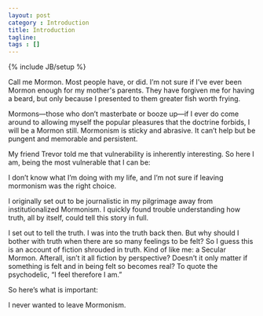 ```yaml
---
layout: post
category : Introduction
title: Introduction
tagline:
tags : []
---
```

{% include JB/setup %}

Call me Mormon. Most people have, or did. I’m not sure if I’ve ever been Mormon enough for my mother's parents. They have forgiven me for having a beard, but only because I presented to them greater fish worth frying.

Mormons—those who don’t masterbate or booze up—if I ever do come around to allowing myself the popular pleasures that the doctrine forbids, I will be a Mormon still. Mormonism is sticky and abrasive. It can’t help but be pungent and memorable and persistent.

My friend Trevor told me that vulnerability is inherently interesting. So here I am, being the most vulnerable that I can be: 

I don’t know what I’m doing with my life, and I’m not sure if leaving mormonism was the right choice.

I originally set out to be journalistic in my pilgrimage away from institutionalized Mormonism. I quickly found trouble understanding how truth, all by itself, could tell this story in full.

I set out to tell the truth. I was into the truth back then. But why should I bother with truth when there are so many feelings to be felt? So I guess this is an account of fiction shrouded in truth. Kind of like me: a Secular Mormon. Afterall, isn’t it all fiction by perspective? Doesn’t it only matter if something is felt and in being felt so becomes real? To quote the psychodelic, “I feel therefore I am.”

So here’s what is important: 

I never wanted to leave Mormonism.

<!-- {% capture text %}...
<body>
  <div id="sidebar"> ... </div>
  <div id="main">
    |.{content}.|
  </div>
</body>
...{% endcapture %}
{% include JB/liquid_raw %} -->